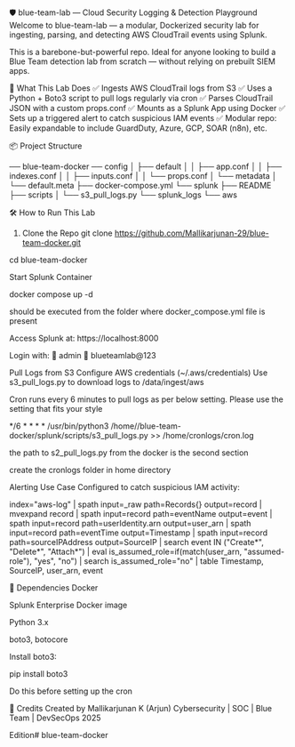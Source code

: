 🛡️ blue-team-lab — Cloud Security Logging & Detection Playground
Welcome to blue-team-lab — a modular, Dockerized security lab for ingesting, parsing, and detecting AWS CloudTrail events using Splunk.

This is a barebone-but-powerful repo. Ideal for anyone looking to build a Blue Team detection lab from scratch — without relying on prebuilt SIEM apps.

🚀 What This Lab Does
✅ Ingests AWS CloudTrail logs from S3
✅ Uses a Python + Boto3 script to pull logs regularly via cron
✅ Parses CloudTrail JSON with a custom props.conf
✅ Mounts as a Splunk App using Docker
✅ Sets up a triggered alert to catch suspicious IAM events
✅ Modular repo: Easily expandable to include GuardDuty, Azure, GCP, SOAR (n8n), etc.

📦 Project Structure

── blue-team-docker
 ── config 
│   ├── default 
│   │   ├── app.conf 
│   │   ├── indexes.conf 
│   │   ├── inputs.conf 
│   │   └── props.conf 
│   └── metadata 
│   └── default.meta 
├── docker-compose.yml 
└── splunk 
├── README 
├── scripts 
│   └── s3_pull_logs.py 
└── splunk_logs 
     └── aws

🛠️ How to Run This Lab

1. Clone the Repo
git clone https://github.com/Mallikarjunan-29/blue-team-docker.git

cd blue-team-docker

Start Splunk Container

docker compose up -d

should be executed from the folder where docker_compose.yml file is present

Access Splunk at: https://localhost:8000 

Login with: 👤 admin
 🔐 blueteamlab@123

Pull Logs from S3 Configure AWS credentials (~/.aws/credentials)
Use s3_pull_logs.py to download logs to /data/ingest/aws

Cron runs every 6 minutes to pull logs as per below setting. Please use the setting that fits your style

*/6 * * * * /usr/bin/python3 /home//blue-team-docker/splunk/scripts/s3_pull_logs.py >> /home/cronlogs/cron.log

the path to s2_pull_logs.py from the docker is the second section

create the cronlogs folder in home directory 

Alerting Use Case Configured to catch suspicious IAM activity:

index="aws-log" | spath input=_raw path=Records{} output=record | mvexpand record | spath input=record path=eventName output=event | spath input=record path=userIdentity.arn output=user_arn | spath input=record path=eventTime output=Timestamp | spath input=record path=sourceIPAddress output=SourceIP | search event IN ("Create*", "Delete*", "Attach*") | eval is_assumed_role=if(match(user_arn, "assumed-role"), "yes", "no") | search is_assumed_role="no" | table Timestamp, SourceIP, user_arn, event

📌 Dependencies Docker

Splunk Enterprise Docker image

Python 3.x

boto3, botocore

Install boto3:

pip install boto3

Do this before setting up the cron


🙌 Credits Created by Mallikarjunan K (Arjun) 
Cybersecurity | SOC | Blue Team | DevSecOps 2025 

Edition# blue-team-docker
